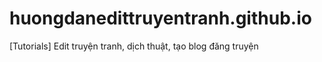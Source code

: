 # huongdanedittruyentranh.github.io
[Tutorials] Edit truyện tranh, dịch thuật, tạo blog đăng truyện

